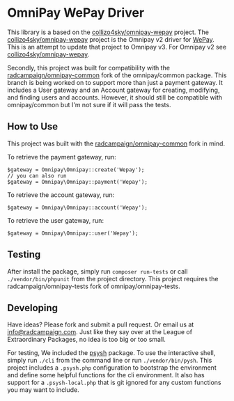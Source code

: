 # OmniPay WePay Driver

This library is a based on the [collizo4sky/omnipay-wepay](https://github.com/collizo4sky/omnipay-wepay) project. The [collizo4sky/omnipay-wepay](https://github.com/collizo4sky/omnipay-wepay) project is the Omnipay v2 driver for [WePay](https://go.wepay.com/). This is an attempt to update that project to Omnipay v3. For Omnipay v2 see [collizo4sky/omnipay-wepay](https://github.com/collizo4sky/omnipay-wepay).

Secondly, this project was built for compatibility with the [radcampaign/omnipay-common](https://github.com/radcampaign/omnipay-common/tree/uasupport) fork of the omnipay/common package. This branch is being worked on to support more than just a payment gateway. It includes a User gateway and an Account gateway for creating, modifying, and finding users and accounts. However, it should still be compatible with omnipay/common but I'm not sure if it will pass the tests.

## How to Use

This project was built with the [radcampaign/omnipay-common](https://github.com/radcampaign/omnipay-common/tree/uasupport) fork in mind.

To retrieve the payment gateway, run:
```
$gateway = Omnipay\Omnipay::create('Wepay');
// you can also run
$gateway = Omnipay\Omnipay::payment('Wepay');
```

To retrieve the account gateway, run:
```
$gateway = Omnipay\Omnipay::account('Wepay');
```

To retrieve the user gateway, run:
```
$gateway = Omnipay\Omnipay::user('Wepay');
```

## Testing

After install the package, simply run `composer run-tests` or call `./vendor/bin/phpunit` from the project directory. This project requires the radcampaign/omnipay-tests fork of omnipay/omnipay-tests.

## Developing

Have ideas? Please fork and submit a pull request. Or email us at info@radcampaign.com. Just like they say over at the League of Extraordinary Packages, no idea is too big or too small.

For testing, We included the [psysh](https://psysh.org/) package. To use the interactive shell, simply run `./cli` from the command line or run `./vendor/bin/pysh`. This project includes a `.psysh.php` configuration to bootstrap the environment and define some helpful functions for the cli environment. It also has support for a `.psysh-local.php` that is git ignored for any custom functions you may want to include.

